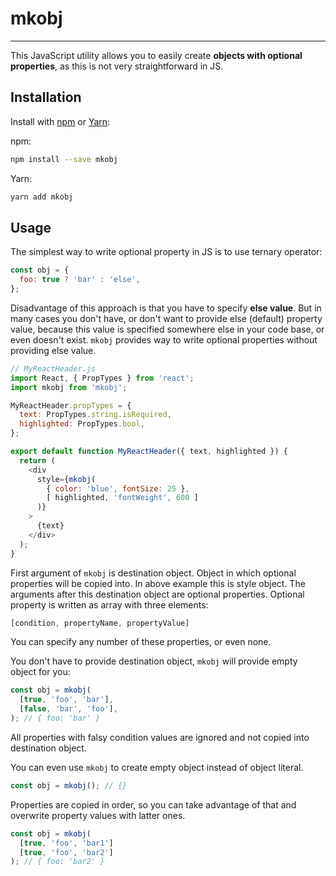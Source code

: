 # **mkobj**

---

This JavaScript utility allows you to easily create **objects with optional properties**, as this is not very straightforward in JS.

## Installation

Install with [npm](https://www.npmjs.com/) or [Yarn](https://yarnpkg.com/):

npm:
```sh
npm install --save mkobj
```

Yarn:

```sh
yarn add mkobj
```

## Usage

The simplest way to write optional property in JS is to use ternary operator:

```js
const obj = {
  foo: true ? 'bar' : 'else',
};
```

Disadvantage of this approach is that you have to specify **else value**. But in many cases you don't have, or don't want to provide else (default) property value, because this value is specified somewhere else in your code base, or even doesn't exist. `mkobj` provides way to write optional properties without providing else value.

```js
// MyReactHeader.js
import React, { PropTypes } from 'react';
import mkobj from 'mkobj';

MyReactHeader.propTypes = {
  text: PropTypes.string.isRequired,
  highlighted: PropTypes.bool,
};

export default function MyReactHeader({ text, highlighted }) {
  return (
    <div
      style={mkobj(
        { color: 'blue', fontSize: 25 },
        [ highlighted, 'fontWeight', 600 ]
      )}
    >
      {text}
    </div>
  );
}
```

First argument of `mkobj` is destination object. Object in which optional properties will be copied into. In above example this is style object. The arguments after this destination object are optional properties. Optional property is written as array with three elements:

```js
[condition, propertyName, propertyValue]
```

You can specify any number of these properties, or even none.

You don't have to provide destination object, `mkobj` will provide empty object for you:

```js
const obj = mkobj(
  [true, 'foo', 'bar'],
  [false, 'bar', 'foo'],
); // { foo: 'bar' }
```

All properties with falsy condition values are ignored and not copied into destination object.

You can even use `mkobj` to create empty object instead of object literal.

```js
const obj = mkobj(); // {}
```

Properties are copied in order, so you can take advantage of that and overwrite property values with latter ones.

```js
const obj = mkobj(
  [true, 'foo', 'bar1']
  [true, 'foo', 'bar2']
); // { foo: 'bar2' }
```
